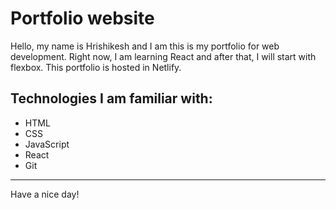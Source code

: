 # Portfolio website


Hello, my name is Hrishikesh and I am this is my portfolio for web development. Right now, I am learning React and after that, I will start with flexbox.
This portfolio is hosted in Netlify.


## Technologies I am familiar with:

* HTML
* CSS
* JavaScript
* React
* Git

---

Have a nice day!
